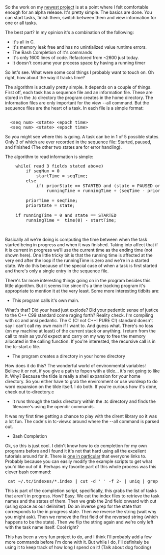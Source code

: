 So the work on my [newest project] is at a point where I felt comfortable enough for an alpha release. It's pretty simple. The basics are done. You can start tasks, finish them, switch between them and view information for one or all tasks.

The best part? In my opinion it's a combination of the following:
 

- It's all in C.
- It's memory leak free and has no unintialized value runtime errors.
- The Bash Completion of it's commands
- It's only 1600 lines of code. Refactored from ~2600 just today.
- It doesn't consume your process space by having a running timer


So let's see. What were some cool things I probably want to touch on. Oh right, how about the way it tracks time? 

The algorithm is actually pretty simple. It depends on a couple of things. First off, each task has a sequence file and an information file. These are stored in the .tc directory the program creates in the home directory. The information files are only important for the view --all command. But the sequence files are the heart of a task. In each file is a simple format:


<pre> 
  &lt;seq num&gt; &lt;state&gt; &lt;epoch time&gt;  
  &lt;seq num&gt; &lt;state&gt; &lt;epoch time&gt;  
</pre>


 So you might see where this is going. A task can be in 1 of 5 possible states. Only 3 of which are ever recorded in the sequence file: Started, paused, and finished (The other two states are for error handling).

 The algorithm to read information is simple:

<pre>
	while( read 3 fields stated above) 
		if seqNum = 0
			startTime = seqTime;
		else 
			if( priorState == STARTED and (state = PAUSED or state = TC_FINISHED) ) 
				runningTime = runningTime + (seqTime - priorTime);
			
		priorTime = seqTime;
		priorState = state;
			
	if runningTime = 0 and state == STARTED 
		runningTime =  time(0) - startTime;

 </pre>

Basically all we're doing is computing the time between when the task started being in progress and when it was finished. Taking into affect that if it is current in progress we'll use the current time as the ending time (not shown here). One little tricky bit is that the running time is affected at the very end after the loop if the runningTime is zero and we're in a started state. We do this because of the special case of when a task is first started and there's only a single entry in the sequence file.

There's far more interesting things going on in the program besides this little algorithm. But it seems like since it's a time tracking program it's appropriate to mention it at the very least. Some more interesting tidbits are:

- This program calls it's own main.

What's that? Did your head just explode? Did your pedentic sense of justice to the C++ C99 standard come raging forth? Reality check. I'm compiling with cc and ansi pedantic. The C (C! not C++! PURE C!) standard doesn't say I can't call my own main if I want to. And guess what. There's no loss (on my machine at least) of the current stack or anything. I return from the call to main as you'd expect and carry on my way to free the memory allocated in the calling function. If you're interested, the recursive call is in the tc-start.c file. 

-  The program creates a directory in your home directory

How does it do this? The wonderful world of environmental variables! Believe it or not, if you give a path to fopen with a tilde... it's not going to like it. Why? Because the tilde is really a shell expansion for your home directory. So you either have to grab the environment or use wordexp to do word expansion on the tilde itself. I do both. If you're curious how it's done, check out tc-directory.c

- It runs through the tasks directory within the .tc directory and finds the filename's using the opendir commands. 

It was my first time getting a chance to play with the dirent library so it was a lot fun. The code's in tc-view.c around where the --all command is parsed out. 

- Bash Completion

Ok, so this is just cool. I didn't know how to do completion for my own programs before and I found it it's not that hard using all the excellent tutorials around for it. There is [one in particular]  that everyone links to. Probably because you can easily modify the example scripts to get what you'd like out of it. Perhaps my favorite part of this whole process was this clever bash command:

 <pre> cat ~/.tc/indexes/*.index | cut -d ' ' -f 2- | uniq | grep -v  [[:space:]]*8 | rev | cut -d ' ' -f 2- | rev` </pre>

This is part of the completion script, specifically, this grabs the list of tasks that aren't in progress. How? Easy. We cat the index files to retrieve the task names and the states of them. Then we grab the 2nd field onward with cut (using space as our delimiter). Do an inverse grep for the state that corresponds to the in progress state. Then we reverse the string (wait why you might ask). Then we remove the first field of the reversed string (which happens to be the state). Then we flip the string again and we're only left with the task name itself. Cool right?


This has been a very fun project to do, and I think I'll probably add a few more commands before I'm done with it. But while I do, I'll definitely be using it to keep track of how long I spend on it! (Talk about dog fooding)


[newest project]:https://github.com/EdgeCaseBerg/timecatcher
[one in particular]:http://www.debian-administration.org/articles/316 